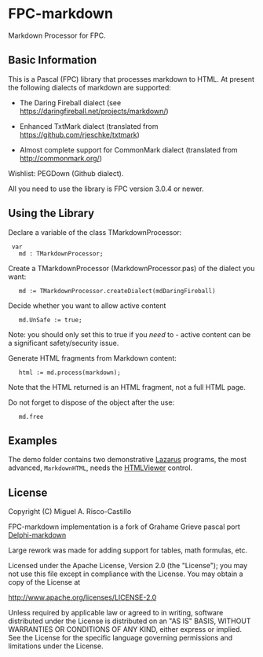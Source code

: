 FPC-markdown
============

Markdown Processor for FPC. 

Basic Information
-----------------

This is a Pascal (FPC) library that processes markdown to HTML.
At present the following dialects of markdown are supported:

* The Daring Fireball dialect
 (see <https://daringfireball.net/projects/markdown/>)

* Enhanced TxtMark dialect
 (translated from <https://github.com/rjeschke/txtmark>)

* Almost complete support for CommonMark dialect
 (translated from <http://commonmark.org/>)

Wishlist: PEGDown (Github dialect).

All you need to use the library is FPC version 3.0.4 or newer.


Using the Library
-----------------

Declare a variable of the class TMarkdownProcessor:

     var
       md : TMarkdownProcessor;

Create a TMarkdownProcessor (MarkdownProcessor.pas) of the dialect you want:

       md := TMarkdownProcessor.createDialect(mdDaringFireball)
  
Decide whether you want to allow active content

       md.UnSafe := true;
  
Note: you should only set this to true if you *need* to - active content can be a significant safety/security issue.  
 
Generate HTML fragments from Markdown content:

       html := md.process(markdown); 
  
Note that the HTML returned is an HTML fragment, not a full HTML page.  
  
Do not forget to dispose of the object after the use:

       md.free

Examples
--------
The demo folder contains two demonstrative [Lazarus](http://www.lazarus-ide.org/) programs,
the most advanced, `MarkdownHTML`, needs the [HTMLViewer](https://github.com/BerndGabriel/HtmlViewer) control.

License
-------
Copyright (C) Miguel A. Risco-Castillo

FPC-markdown implementation is a fork of Grahame Grieve pascal port
[Delphi-markdown](https://github.com/grahamegrieve/delphi-markdown)

Large rework was made for adding support for tables, math formulas, etc.

Licensed under the Apache License, Version 2.0 (the "License");
you may not use this file except in compliance with the License.
You may obtain a copy of the License at

<http://www.apache.org/licenses/LICENSE-2.0>

Unless required by applicable law or agreed to in writing, software
distributed under the License is distributed on an "AS IS" BASIS,
WITHOUT WARRANTIES OR CONDITIONS OF ANY KIND, either express or implied.
See the License for the specific language governing permissions and
limitations under the License.


